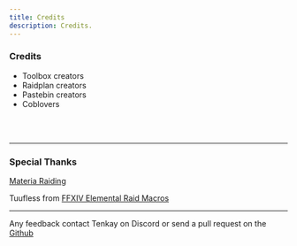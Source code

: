 ```yaml
---
title: Credits
description: Credits.
---
```

### Credits ###

- Toolbox creators
- Raidplan creators
- Pastebin creators
- Coblovers

<br></br>
<hr></hr>

### Special Thanks ###

[Materia Raiding](https://materiaraiding.com/)

Tuufless from [FFXIV Elemental Raid Macros](https://materiaraiding.com/)

<hr></hr>

Any feedback contact Tenkay on Discord or send a pull request on the [Github](https://github.com/xtenkay/ulti-strats)
